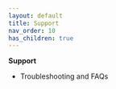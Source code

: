```yaml
---
layout: default
title: Support 
nav_order: 10
has_children: true
---
```


**Support**
   - Troubleshooting and FAQs